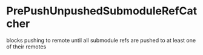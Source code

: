PrePushUnpushedSubmoduleRefCatcher
==================================

blocks pushing to remote until all submodule refs are pushed to at least one of their remotes
